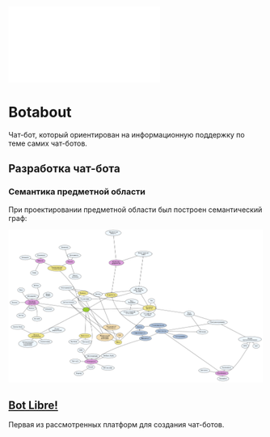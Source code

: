 ![🇺🇸](README.en_US.md)
# Botabout

Чат-бот, который ориентирован на информационную поддержку по теме самих чат-ботов.

## Разработка чат-бота

### Семантика предметной области

При проектировании предметной области был построен семантический граф:

![Семантический граф](graph.png)

## [Bot Libre!](botlibre/)

Первая из рассмотренных платформ для создания чат-ботов.

